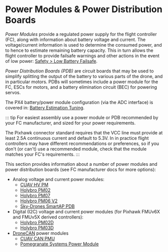 # Power Modules & Power Distribution Boards

_Power Modules_ provide a regulated power supply for the flight controller (FC), along with information about battery voltage and current. The voltage/current information is used to determine the consumed power, and to hence to estimate remaining battery capacity. This in turn allows the flight controller to provide failsafe warnings and other actions in the event of low power: [Safety > Low Battery Failsafe](../config/safety.md#low-battery-failsafe).

_Power Distribution Boards (PDB)_ are circuit boards that may be used to simplify splitting the output of the battery to various parts of the drone, and in particular motors. PDBs will sometimes include a power module for the FC, ESCs for motors, and a battery elimination circuit (BEC) for powering servos.

The PX4 battery/power module configuration (via the ADC interface) is covered in: [Battery Estimation Tuning](../config/battery.md).

::: tip
For easiest assembly use a power module or PDB recommended by your FC manufacturer, and sized for your power requirements.

The Pixhawk connector standard requires that the VCC line must provide at least 2.5A continuous current and default to 5.3V. In in practice flight controllers may have different recommendations or preferences, so if you don't (or can't) use a recommended module, check that the module matches your FC's requirements.
:::

This section provides information about a number of power modules and power distribution boards (see FC manufacturer docs for more options):

* Analog voltage and current power modules:
  * [CUAV HV PM](../power_module/cuav_hv_pm.md)
  * [Holybro PM02](../power_module/holybro_pm02.md)
  * [Holybro PM07](../power_module/holybro_pm07_pixhawk4_power_module.md)
  * [Holybro PM06 V2](../power_module/holybro_pm06_pixhawk4mini_power_module.md)
  * [Sky-Drones SmartAP PDB](../power_module/sky-drones_smartap-pdb.md)
* Digital (I2C) voltage and current power modules (for Pixhawk FMUv6X and FMUv5X derived controllers):
  * [Holybro PM02D](../power_module/holybro_pm02d.md)
  * [Holybro PM03D](../power_module/holybro_pm03d.md)
* [DroneCAN](../dronecan/index.md) power modules
  * [CUAV CAN PMU](../dronecan/cuav_can_pmu.md)
  * [Pomegranate Systems Power Module](../dronecan/pomegranate_systems_pm.md)
